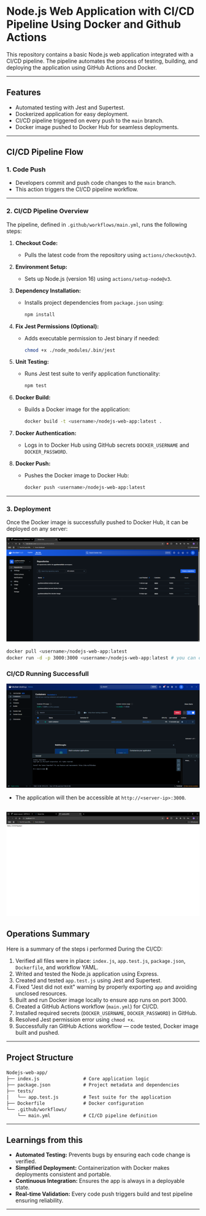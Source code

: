# Node.js Web Application with CI/CD Pipeline Using Docker and Github Actions

This repository contains a basic Node.js web application integrated with a CI/CD pipeline. The pipeline automates the process of testing, building, and deploying the application using GitHub Actions and Docker.

---

## Features

- Automated testing with Jest and Supertest.
- Dockerized application for easy deployment.
- CI/CD pipeline triggered on every push to the `main` branch.
- Docker image pushed to Docker Hub for seamless deployments.

---

## CI/CD Pipeline Flow

### **1. Code Push**
- Developers commit and push code changes to the `main` branch.
- This action triggers the CI/CD pipeline workflow.

---

### **2. CI/CD Pipeline Overview**

The pipeline, defined in `.github/workflows/main.yml`, runs the following steps:

1. **Checkout Code:**
   - Pulls the latest code from the repository using `actions/checkout@v3`.

2. **Environment Setup:**
   - Sets up Node.js (version 16) using `actions/setup-node@v3`.

3. **Dependency Installation:**
   - Installs project dependencies from `package.json` using:
     ```bash
     npm install
     ```

4. **Fix Jest Permissions (Optional):**
   - Adds executable permission to Jest binary if needed:
     ```bash
     chmod +x ./node_modules/.bin/jest
     ```

5. **Unit Testing:**
   - Runs Jest test suite to verify application functionality:
     ```bash
     npm test
     ```

6. **Docker Build:**
   - Builds a Docker image for the application:
     ```bash
     docker build -t <username>/nodejs-web-app:latest .
     ```

7. **Docker Authentication:**
   - Logs in to Docker Hub using GitHub secrets `DOCKER_USERNAME` and `DOCKER_PASSWORD`.

8. **Docker Push:**
   - Pushes the Docker image to Docker Hub:
     ```bash
     docker push <username>/nodejs-web-app:latest
     ```

---

### **3. Deployment**

Once the Docker image is successfully pushed to Docker Hub, it can be deployed on any server:

![Docker Pushed](./pictures/Docker-image-push.png)

```bash
docker pull <username>/nodejs-web-app:latest
docker run -d -p 3000:3000 <username>/nodejs-web-app:latest # you can choose the lister port that you want ex: 8000,8080 
```
### CI/CD Running Successfull 

![Container is Running](./pictures/Nodejs-app-running.png)

- The application will then be accessible at `http://<server-ip>:3000`.


![CI/CD](./pictures/CICD%20success.png)
---

##  Operations Summary

Here is a summary of the steps i performed During the CI/CD:

1. Verified all files were in place: `index.js`, `app.test.js`, `package.json`, `Dockerfile`, and workflow YAML.
2. Writed and tested the Node.js application using Express.
3. Created and tested `app.test.js` using Jest and Supertest.
4. Fixed "Jest did not exit" warning by properly exporting `app` and avoiding unclosed resources.
5. Built and run Docker image locally to ensure app runs on port 3000.
6. Created a GitHub Actions workflow (`main.yml`) for CI/CD.
7. Installed required secrets (`DOCKER_USERNAME`, `DOCKER_PASSWORD`) in GitHub.
8. Resolved Jest permission error using `chmod +x`.
9. Successfully ran GitHub Actions workflow — code tested, Docker image built and pushed.

---

## Project Structure

```
Nodejs-web-app/
├── index.js                # Core application logic
├── package.json            # Project metadata and dependencies
├── tests/
│   └── app.test.js         # Test suite for the application
├── Dockerfile              # Docker configuration
└── .github/workflows/
    └── main.yml            # CI/CD pipeline definition
```

---

## Learnings from this

- **Automated Testing:** Prevents bugs by ensuring each code change is verified.
- **Simplified Deployment:** Containerization with Docker makes deployments consistent and portable.
- **Continuous Integration:** Ensures the app is always in a deployable state.
- **Real-time Validation:** Every code push triggers build and test pipeline ensuring reliability.

---

